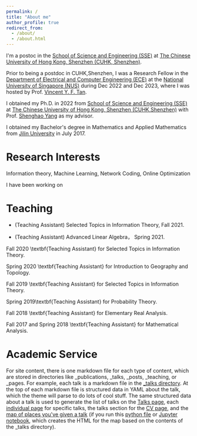 ```yaml
---
permalink: /
title: "About me"
author_profile: true
redirect_from: 
  - /about/
  - /about.html
---
```


I'm a postoc in the [School of Science and Engineering (SSE)](https://sse.cuhk.edu.cn/en) at [The Chinese University of Hong Kong, Shenzhen (CUHK, Shenzhen)](https://www.cuhk.edu.cn/en). 

Prior to being a postdoc in CUHK,Shenzhen, I was a Research Fellow in the [Department of Electrical and Computer Engineering (ECE)](https://www.eng.nus.edu.sg/ece/) at the [National University of Singapore (NUS)](https://www.nus.edu.sg/) during Dec 2022 and Dec 2023, where I was hosted by Prof. [Vincent Y. F. Tan](https://vyftan.github.io/). 

I obtained my Ph.D. in 2022 from [School of Science and Engineering (SSE)](https://sse.cuhk.edu.cn/en) at [The Chinese University of Hong Kong, Shenzhen (CUHK,Shenzhen)](https://www.cuhk.edu.cn/en) with Prof. [Shenghao Yang](https://shhyang.github.io/) as my advisor. 

I obtained my Bachelor's degree in Mathematics and Applied Mathematics from [Jilin University](https://www.jlu.edu.cn/#) in July 2017.

Research Interests
======
Information theory, Machine Learning, Network Coding, Online Optimization

I have been working on 

Teaching
======
* (Teaching Assistant) Selected Topics in Information Theory, Fall 2021.

* (Teaching Assistant) Advanced Linear Algebra， Spring 2021.

Fall 2020 \textbf{Teaching Assistant} for Selected Topics in Information Theory.

Spring 2020 \textbf{Teaching Assistant} for Introduction to Geography and Topology.

Fall 2019 \textbf{Teaching Assistant} for Selected Topics in Information Theory.

Spring 2019\textbf{Teaching Assistant} for Probability Theory.

Fall 2018 \textbf{Teaching Assistant} for Elementary Real Analysis.

Fall 2017 and Spring 2018 \textbf{Teaching Assistant} for Mathematical Analysis.

Academic Service
======
For site content, there is one markdown file for each type of content, which are stored in directories like _publications, _talks, _posts, _teaching, or _pages. For example, each talk is a markdown file in the [_talks directory](https://github.com/academicpages/academicpages.github.io/tree/master/_talks). At the top of each markdown file is structured data in YAML about the talk, which the theme will parse to do lots of cool stuff. The same structured data about a talk is used to generate the list of talks on the [Talks page](https://academicpages.github.io/talks), each [individual page](https://academicpages.github.io/talks/2012-03-01-talk-1) for specific talks, the talks section for the [CV page](https://academicpages.github.io/cv), and the [map of places you've given a talk](https://academicpages.github.io/talkmap.html) (if you run this [python file](https://github.com/academicpages/academicpages.github.io/blob/master/talkmap.py) or [Jupyter notebook](https://github.com/academicpages/academicpages.github.io/blob/master/talkmap.ipynb), which creates the HTML for the map based on the contents of the _talks directory).


